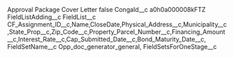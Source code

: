 <?xml version="1.0" encoding="UTF-8"?>
<CustomMetadata xmlns="http://soap.sforce.com/2006/04/metadata" xmlns:xsi="http://www.w3.org/2001/XMLSchema-instance" xmlns:xsd="http://www.w3.org/2001/XMLSchema">
    <label>Approval Package Cover Letter</label>
    <protected>false</protected>
    <values>
        <field>CongaId__c</field>
        <value xsi:type="xsd:string">a0h0a000008kFTZ</value>
    </values>
    <values>
        <field>FieldListAdding__c</field>
        <value xsi:nil="true"/>
    </values>
    <values>
        <field>FieldList__c</field>
        <value xsi:type="xsd:string">CF_Assignment_ID__c,Name,CloseDate,Physical_Address__c,Municipality__c,State_Prop__c,Zip_Code__c,Property_Parcel_Number__c,Financing_Amount__c,Interest_Rate__c,Cap_Submitted_Date__c,Bond_Maturity_Date__c,</value>
    </values>
    <values>
        <field>FieldSetName__c</field>
        <value xsi:type="xsd:string">Opp_doc_generator_general,</value>
    </values>
    <values>
        <field>FieldSetsForOneStage__c</field>
        <value xsi:nil="true"/>
    </values>
</CustomMetadata>
